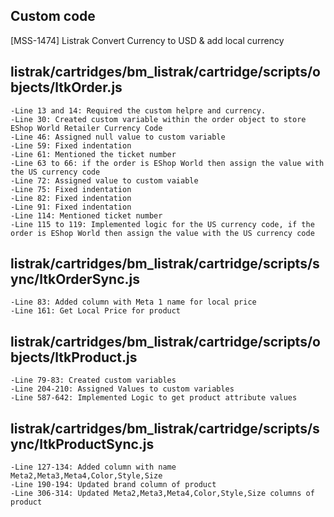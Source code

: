 ## Custom code 
[MSS-1474] Listrak Convert Currency to USD & add local currency
## listrak/cartridges/bm_listrak/cartridge/scripts/objects/ltkOrder.js
    -Line 13 and 14: Required the custom helpre and currency.
    -Line 30: Created custom variable within the order object to store EShop World Retailer Currency Code
    -Line 46: Assigned null value to custom variable
    -Line 59: Fixed indentation
    -Line 61: Mentioned the ticket number
    -Line 63 to 66: if the order is EShop World then assign the value with the US currency code
    -Line 72: Assigned value to custom vaiable
    -Line 75: Fixed indentation
    -Line 82: Fixed indentation
    -Line 91: Fixed indentation
    -Line 114: Mentioned ticket number
    -Line 115 to 119: Implemented logic for the US currency code, if the order is EShop World then assign the value with the US currency code
## listrak/cartridges/bm_listrak/cartridge/scripts/sync/ltkOrderSync.js
    -Line 83: Added column with Meta 1 name for local price
    -Line 161: Get Local Price for product

## listrak/cartridges/bm_listrak/cartridge/scripts/objects/ltkProduct.js
    -Line 79-83: Created custom variables
    -Line 204-210: Assigned Values to custom variables
    -Line 587-642: Implemented Logic to get product attribute values 

## listrak/cartridges/bm_listrak/cartridge/scripts/sync/ltkProductSync.js
    -Line 127-134: Added column with name Meta2,Meta3,Meta4,Color,Style,Size
    -Line 190-194: Updated brand column of product
    -Line 306-314: Updated Meta2,Meta3,Meta4,Color,Style,Size columns of product